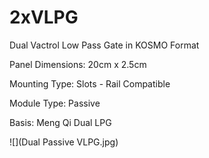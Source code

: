 # 2xVLPG
Dual Vactrol Low Pass Gate in KOSMO Format

Panel Dimensions: 20cm x 2.5cm

Mounting Type: Slots - Rail Compatible 

Module Type: Passive

Basis: Meng Qi Dual LPG

![](Dual Passive VLPG.jpg)
